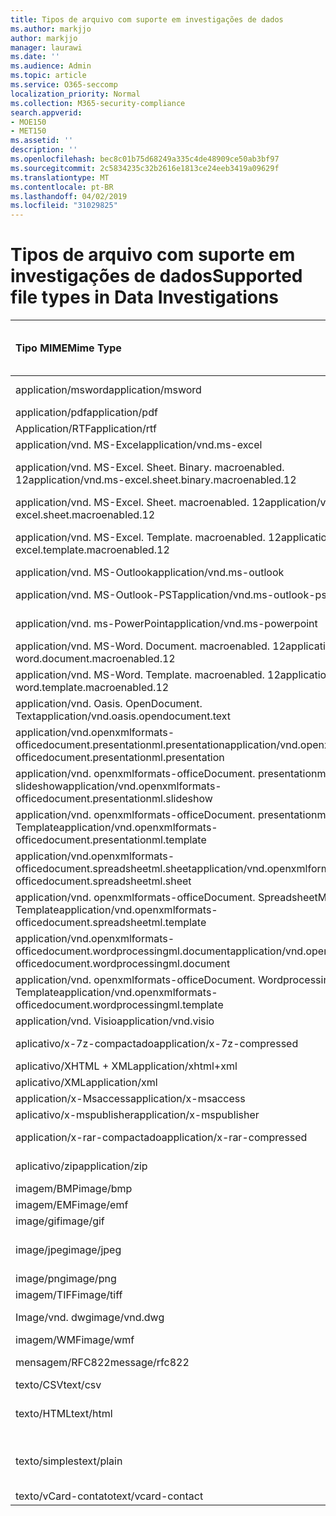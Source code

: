 ```yaml
---
title: Tipos de arquivo com suporte em investigações de dados
ms.author: markjjo
author: markjjo
manager: laurawi
ms.date: ''
ms.audience: Admin
ms.topic: article
ms.service: O365-seccomp
localization_priority: Normal
ms.collection: M365-security-compliance
search.appverid:
- MOE150
- MET150
ms.assetid: ''
description: ''
ms.openlocfilehash: bec8c01b75d68249a335c4de48909ce50ab3bf97
ms.sourcegitcommit: 2c5834235c32b2616e1813ce24eeb3419a09629f
ms.translationtype: MT
ms.contentlocale: pt-BR
ms.lasthandoff: 04/02/2019
ms.locfileid: "31029825"
---
```

# <a name="supported-file-types-in-data-investigations"></a><span data-ttu-id="424f8-102">Tipos de arquivo com suporte em investigações de dados</span><span class="sxs-lookup"><span data-stu-id="424f8-102">Supported file types in Data Investigations</span></span>


| <span data-ttu-id="424f8-103">Tipo MIME</span><span class="sxs-lookup"><span data-stu-id="424f8-103">Mime Type</span></span> | <span data-ttu-id="424f8-104">Classe de arquivo (ou seja, imagem, arquivo morto, email, Office Doc, etc.)</span><span class="sxs-lookup"><span data-stu-id="424f8-104">File Class (i.e. Image, Archive, Email, Office Doc, etc.)</span></span> | <span data-ttu-id="424f8-105">Visualizador nativo</span><span class="sxs-lookup"><span data-stu-id="424f8-105">Native Viewer</span></span> | <span data-ttu-id="424f8-106">Texto</span><span class="sxs-lookup"><span data-stu-id="424f8-106">Text</span></span> | <span data-ttu-id="424f8-107">Visualizador de anotações</span><span class="sxs-lookup"><span data-stu-id="424f8-107">Annotate Viewer</span></span> | <span data-ttu-id="424f8-108">Extração de contêiner</span><span class="sxs-lookup"><span data-stu-id="424f8-108">Container Extraction</span></span> | <span data-ttu-id="424f8-109">Extensões possíveis</span><span class="sxs-lookup"><span data-stu-id="424f8-109">Possible Extensions</span></span> |
| :- | :- | :- | :- | :- | :- | :- |
| <span data-ttu-id="424f8-110">application/msword</span><span class="sxs-lookup"><span data-stu-id="424f8-110">application/msword</span></span> | <span data-ttu-id="424f8-111">Documento</span><span class="sxs-lookup"><span data-stu-id="424f8-111">Document</span></span> | <span data-ttu-id="424f8-112">Sim</span><span class="sxs-lookup"><span data-stu-id="424f8-112">Yes</span></span> | <span data-ttu-id="424f8-113">Sim</span><span class="sxs-lookup"><span data-stu-id="424f8-113">Yes</span></span> | <span data-ttu-id="424f8-114">Sim</span><span class="sxs-lookup"><span data-stu-id="424f8-114">Yes</span></span> | <span data-ttu-id="424f8-115">Não</span><span class="sxs-lookup"><span data-stu-id="424f8-115">No</span></span> | <span data-ttu-id="424f8-116">. doc;. dat</span><span class="sxs-lookup"><span data-stu-id="424f8-116">.doc; .dat</span></span> |
| <span data-ttu-id="424f8-117">application/pdf</span><span class="sxs-lookup"><span data-stu-id="424f8-117">application/pdf</span></span> | <span data-ttu-id="424f8-118">Documento</span><span class="sxs-lookup"><span data-stu-id="424f8-118">Document</span></span> | <span data-ttu-id="424f8-119">Sim</span><span class="sxs-lookup"><span data-stu-id="424f8-119">Yes</span></span> | <span data-ttu-id="424f8-120">Sim</span><span class="sxs-lookup"><span data-stu-id="424f8-120">Yes</span></span> | <span data-ttu-id="424f8-121">Sim</span><span class="sxs-lookup"><span data-stu-id="424f8-121">Yes</span></span> | <span data-ttu-id="424f8-122">Não</span><span class="sxs-lookup"><span data-stu-id="424f8-122">No</span></span> | <span data-ttu-id="424f8-123">.pdf</span><span class="sxs-lookup"><span data-stu-id="424f8-123">.pdf</span></span> |
| <span data-ttu-id="424f8-124">Application/RTF</span><span class="sxs-lookup"><span data-stu-id="424f8-124">application/rtf</span></span> | <span data-ttu-id="424f8-125">Documento</span><span class="sxs-lookup"><span data-stu-id="424f8-125">Document</span></span> | <span data-ttu-id="424f8-126">Sim</span><span class="sxs-lookup"><span data-stu-id="424f8-126">Yes</span></span> | <span data-ttu-id="424f8-127">Sim</span><span class="sxs-lookup"><span data-stu-id="424f8-127">Yes</span></span> | <span data-ttu-id="424f8-128">Sim</span><span class="sxs-lookup"><span data-stu-id="424f8-128">Yes</span></span> | <span data-ttu-id="424f8-129">Não</span><span class="sxs-lookup"><span data-stu-id="424f8-129">No</span></span> | <span data-ttu-id="424f8-130">. rtf;. Doc</span><span class="sxs-lookup"><span data-stu-id="424f8-130">.rtf;.doc</span></span> |
| <span data-ttu-id="424f8-131">application/vnd. MS-Excel</span><span class="sxs-lookup"><span data-stu-id="424f8-131">application/vnd.ms-excel</span></span> | <span data-ttu-id="424f8-132">Documento</span><span class="sxs-lookup"><span data-stu-id="424f8-132">Document</span></span> | <span data-ttu-id="424f8-133">Sim</span><span class="sxs-lookup"><span data-stu-id="424f8-133">Yes</span></span> | <span data-ttu-id="424f8-134">Sim</span><span class="sxs-lookup"><span data-stu-id="424f8-134">Yes</span></span> | <span data-ttu-id="424f8-135">Sim</span><span class="sxs-lookup"><span data-stu-id="424f8-135">Yes</span></span> | <span data-ttu-id="424f8-136">Não</span><span class="sxs-lookup"><span data-stu-id="424f8-136">No</span></span> | <span data-ttu-id="424f8-137">. xls;. dat</span><span class="sxs-lookup"><span data-stu-id="424f8-137">.xls; .dat</span></span> |
| <span data-ttu-id="424f8-138">application/vnd. MS-Excel. Sheet. Binary. macroenabled. 12</span><span class="sxs-lookup"><span data-stu-id="424f8-138">application/vnd.ms-excel.sheet.binary.macroenabled.12</span></span> | <span data-ttu-id="424f8-139">Formato de produtividade/documento aberto</span><span class="sxs-lookup"><span data-stu-id="424f8-139">Productivity / Open Document Format</span></span> | <span data-ttu-id="424f8-140">Sim</span><span class="sxs-lookup"><span data-stu-id="424f8-140">Yes</span></span> | <span data-ttu-id="424f8-141">Sim</span><span class="sxs-lookup"><span data-stu-id="424f8-141">Yes</span></span> | <span data-ttu-id="424f8-142">Não</span><span class="sxs-lookup"><span data-stu-id="424f8-142">No</span></span> | <span data-ttu-id="424f8-143">Não</span><span class="sxs-lookup"><span data-stu-id="424f8-143">No</span></span> | <span data-ttu-id="424f8-144">. xlsb</span><span class="sxs-lookup"><span data-stu-id="424f8-144">.xlsb</span></span> |
| <span data-ttu-id="424f8-145">application/vnd. MS-Excel. Sheet. macroenabled. 12</span><span class="sxs-lookup"><span data-stu-id="424f8-145">application/vnd.ms-excel.sheet.macroenabled.12</span></span> | <span data-ttu-id="424f8-146">Documento</span><span class="sxs-lookup"><span data-stu-id="424f8-146">Document</span></span> | <span data-ttu-id="424f8-147">Sim</span><span class="sxs-lookup"><span data-stu-id="424f8-147">Yes</span></span> | <span data-ttu-id="424f8-148">Sim</span><span class="sxs-lookup"><span data-stu-id="424f8-148">Yes</span></span> | <span data-ttu-id="424f8-149">Sim</span><span class="sxs-lookup"><span data-stu-id="424f8-149">Yes</span></span> | <span data-ttu-id="424f8-150">Não</span><span class="sxs-lookup"><span data-stu-id="424f8-150">No</span></span> | <span data-ttu-id="424f8-151">. xlsm</span><span class="sxs-lookup"><span data-stu-id="424f8-151">.xlsm</span></span> |
| <span data-ttu-id="424f8-152">application/vnd. MS-Excel. Template. macroenabled. 12</span><span class="sxs-lookup"><span data-stu-id="424f8-152">application/vnd.ms-excel.template.macroenabled.12</span></span> | <span data-ttu-id="424f8-153">Formato de produtividade/documento aberto</span><span class="sxs-lookup"><span data-stu-id="424f8-153">Productivity / Open Document Format</span></span> | <span data-ttu-id="424f8-154">Não</span><span class="sxs-lookup"><span data-stu-id="424f8-154">No</span></span> | <span data-ttu-id="424f8-155">Sim</span><span class="sxs-lookup"><span data-stu-id="424f8-155">Yes</span></span> | <span data-ttu-id="424f8-156">Não</span><span class="sxs-lookup"><span data-stu-id="424f8-156">No</span></span> | <span data-ttu-id="424f8-157">Não</span><span class="sxs-lookup"><span data-stu-id="424f8-157">No</span></span> | <span data-ttu-id="424f8-158">. xltm</span><span class="sxs-lookup"><span data-stu-id="424f8-158">.xltm</span></span> |
| <span data-ttu-id="424f8-159">application/vnd. MS-Outlook</span><span class="sxs-lookup"><span data-stu-id="424f8-159">application/vnd.ms-outlook</span></span> | <span data-ttu-id="424f8-160">Produtividade</span><span class="sxs-lookup"><span data-stu-id="424f8-160">Productivity</span></span> | <span data-ttu-id="424f8-161">Não</span><span class="sxs-lookup"><span data-stu-id="424f8-161">No</span></span> | <span data-ttu-id="424f8-162">Não</span><span class="sxs-lookup"><span data-stu-id="424f8-162">No</span></span> | <span data-ttu-id="424f8-163">Não</span><span class="sxs-lookup"><span data-stu-id="424f8-163">No</span></span> | <span data-ttu-id="424f8-164">Não</span><span class="sxs-lookup"><span data-stu-id="424f8-164">No</span></span> | <span data-ttu-id="424f8-165">. msg</span><span class="sxs-lookup"><span data-stu-id="424f8-165">.msg</span></span> |
| <span data-ttu-id="424f8-166">application/vnd. MS-Outlook-PST</span><span class="sxs-lookup"><span data-stu-id="424f8-166">application/vnd.ms-outlook-pst</span></span> | <span data-ttu-id="424f8-167">Produtividade/colaboração</span><span class="sxs-lookup"><span data-stu-id="424f8-167">Productivity / Collaboration</span></span> | <span data-ttu-id="424f8-168">Não</span><span class="sxs-lookup"><span data-stu-id="424f8-168">No</span></span> | <span data-ttu-id="424f8-169">Não</span><span class="sxs-lookup"><span data-stu-id="424f8-169">No</span></span> | <span data-ttu-id="424f8-170">Não</span><span class="sxs-lookup"><span data-stu-id="424f8-170">No</span></span> | <span data-ttu-id="424f8-171">Sim</span><span class="sxs-lookup"><span data-stu-id="424f8-171">Yes</span></span> | <span data-ttu-id="424f8-172">. pst</span><span class="sxs-lookup"><span data-stu-id="424f8-172">.pst</span></span> |
| <span data-ttu-id="424f8-173">application/vnd. ms-PowerPoint</span><span class="sxs-lookup"><span data-stu-id="424f8-173">application/vnd.ms-powerpoint</span></span> | <span data-ttu-id="424f8-174">Documento</span><span class="sxs-lookup"><span data-stu-id="424f8-174">Document</span></span> | <span data-ttu-id="424f8-175">Sim</span><span class="sxs-lookup"><span data-stu-id="424f8-175">Yes</span></span> | <span data-ttu-id="424f8-176">Sim</span><span class="sxs-lookup"><span data-stu-id="424f8-176">Yes</span></span> | <span data-ttu-id="424f8-177">Sim</span><span class="sxs-lookup"><span data-stu-id="424f8-177">Yes</span></span> | <span data-ttu-id="424f8-178">Não</span><span class="sxs-lookup"><span data-stu-id="424f8-178">No</span></span> | <span data-ttu-id="424f8-179">. ppt;. PPS;. Pot</span><span class="sxs-lookup"><span data-stu-id="424f8-179">.ppt; .pps;.pot</span></span> |
| <span data-ttu-id="424f8-180">application/vnd. MS-Word. Document. macroenabled. 12</span><span class="sxs-lookup"><span data-stu-id="424f8-180">application/vnd.ms-word.document.macroenabled.12</span></span> | <span data-ttu-id="424f8-181">Documento</span><span class="sxs-lookup"><span data-stu-id="424f8-181">Document</span></span> | <span data-ttu-id="424f8-182">Sim</span><span class="sxs-lookup"><span data-stu-id="424f8-182">Yes</span></span> | <span data-ttu-id="424f8-183">Sim</span><span class="sxs-lookup"><span data-stu-id="424f8-183">Yes</span></span> | <span data-ttu-id="424f8-184">Sim</span><span class="sxs-lookup"><span data-stu-id="424f8-184">Yes</span></span> | <span data-ttu-id="424f8-185">Não</span><span class="sxs-lookup"><span data-stu-id="424f8-185">No</span></span> | <span data-ttu-id="424f8-186">.docm</span><span class="sxs-lookup"><span data-stu-id="424f8-186">.docm</span></span> |
| <span data-ttu-id="424f8-187">application/vnd. MS-Word. Template. macroenabled. 12</span><span class="sxs-lookup"><span data-stu-id="424f8-187">application/vnd.ms-word.template.macroenabled.12</span></span> | <span data-ttu-id="424f8-188">Documento</span><span class="sxs-lookup"><span data-stu-id="424f8-188">Document</span></span> | <span data-ttu-id="424f8-189">Sim</span><span class="sxs-lookup"><span data-stu-id="424f8-189">Yes</span></span> | <span data-ttu-id="424f8-190">Sim</span><span class="sxs-lookup"><span data-stu-id="424f8-190">Yes</span></span> | <span data-ttu-id="424f8-191">Sim</span><span class="sxs-lookup"><span data-stu-id="424f8-191">Yes</span></span> | <span data-ttu-id="424f8-192">Não</span><span class="sxs-lookup"><span data-stu-id="424f8-192">No</span></span> | <span data-ttu-id="424f8-193">. dotm</span><span class="sxs-lookup"><span data-stu-id="424f8-193">.dotm</span></span> |
| <span data-ttu-id="424f8-194">application/vnd. Oasis. OpenDocument. Text</span><span class="sxs-lookup"><span data-stu-id="424f8-194">application/vnd.oasis.opendocument.text</span></span> | <span data-ttu-id="424f8-195">Documento</span><span class="sxs-lookup"><span data-stu-id="424f8-195">Document</span></span> | <span data-ttu-id="424f8-196">Sim</span><span class="sxs-lookup"><span data-stu-id="424f8-196">Yes</span></span> | <span data-ttu-id="424f8-197">Sim</span><span class="sxs-lookup"><span data-stu-id="424f8-197">Yes</span></span> | <span data-ttu-id="424f8-198">Sim</span><span class="sxs-lookup"><span data-stu-id="424f8-198">Yes</span></span> | <span data-ttu-id="424f8-199">Não</span><span class="sxs-lookup"><span data-stu-id="424f8-199">No</span></span> | <span data-ttu-id="424f8-200">ODT</span><span class="sxs-lookup"><span data-stu-id="424f8-200">.odt;</span></span>  |
| <span data-ttu-id="424f8-201">application/vnd.openxmlformats-officedocument.presentationml.presentation</span><span class="sxs-lookup"><span data-stu-id="424f8-201">application/vnd.openxmlformats-officedocument.presentationml.presentation</span></span> | <span data-ttu-id="424f8-202">Documento</span><span class="sxs-lookup"><span data-stu-id="424f8-202">Document</span></span> | <span data-ttu-id="424f8-203">Sim</span><span class="sxs-lookup"><span data-stu-id="424f8-203">Yes</span></span> | <span data-ttu-id="424f8-204">Sim</span><span class="sxs-lookup"><span data-stu-id="424f8-204">Yes</span></span> | <span data-ttu-id="424f8-205">Sim</span><span class="sxs-lookup"><span data-stu-id="424f8-205">Yes</span></span> | <span data-ttu-id="424f8-206">Não</span><span class="sxs-lookup"><span data-stu-id="424f8-206">No</span></span> | <span data-ttu-id="424f8-207">. pptx</span><span class="sxs-lookup"><span data-stu-id="424f8-207">.pptx</span></span> |
| <span data-ttu-id="424f8-208">application/vnd. openxmlformats-officeDocument. presentationml. slideshow</span><span class="sxs-lookup"><span data-stu-id="424f8-208">application/vnd.openxmlformats-officedocument.presentationml.slideshow</span></span> | <span data-ttu-id="424f8-209">Formato de produtividade/documento aberto</span><span class="sxs-lookup"><span data-stu-id="424f8-209">Productivity / Open Document Format</span></span> | <span data-ttu-id="424f8-210">Sim</span><span class="sxs-lookup"><span data-stu-id="424f8-210">Yes</span></span> | <span data-ttu-id="424f8-211">Sim</span><span class="sxs-lookup"><span data-stu-id="424f8-211">Yes</span></span> | <span data-ttu-id="424f8-212">Sim</span><span class="sxs-lookup"><span data-stu-id="424f8-212">Yes</span></span> | <span data-ttu-id="424f8-213">Não</span><span class="sxs-lookup"><span data-stu-id="424f8-213">No</span></span> | <span data-ttu-id="424f8-214">. ppsx</span><span class="sxs-lookup"><span data-stu-id="424f8-214">.ppsx</span></span> |
| <span data-ttu-id="424f8-215">application/vnd. openxmlformats-officeDocument. presentationml. Template</span><span class="sxs-lookup"><span data-stu-id="424f8-215">application/vnd.openxmlformats-officedocument.presentationml.template</span></span> | <span data-ttu-id="424f8-216">Documento</span><span class="sxs-lookup"><span data-stu-id="424f8-216">Document</span></span> | <span data-ttu-id="424f8-217">Sim</span><span class="sxs-lookup"><span data-stu-id="424f8-217">Yes</span></span> | <span data-ttu-id="424f8-218">Sim</span><span class="sxs-lookup"><span data-stu-id="424f8-218">Yes</span></span> | <span data-ttu-id="424f8-219">Sim</span><span class="sxs-lookup"><span data-stu-id="424f8-219">Yes</span></span> | <span data-ttu-id="424f8-220">Não</span><span class="sxs-lookup"><span data-stu-id="424f8-220">No</span></span> | <span data-ttu-id="424f8-221">. potx</span><span class="sxs-lookup"><span data-stu-id="424f8-221">.potx</span></span> |
| <span data-ttu-id="424f8-222">application/vnd.openxmlformats-officedocument.spreadsheetml.sheet</span><span class="sxs-lookup"><span data-stu-id="424f8-222">application/vnd.openxmlformats-officedocument.spreadsheetml.sheet</span></span> | <span data-ttu-id="424f8-223">Documento</span><span class="sxs-lookup"><span data-stu-id="424f8-223">Document</span></span> | <span data-ttu-id="424f8-224">Sim</span><span class="sxs-lookup"><span data-stu-id="424f8-224">Yes</span></span> | <span data-ttu-id="424f8-225">Sim</span><span class="sxs-lookup"><span data-stu-id="424f8-225">Yes</span></span> | <span data-ttu-id="424f8-226">Sim</span><span class="sxs-lookup"><span data-stu-id="424f8-226">Yes</span></span> | <span data-ttu-id="424f8-227">Não</span><span class="sxs-lookup"><span data-stu-id="424f8-227">No</span></span> | <span data-ttu-id="424f8-228">. xlsx</span><span class="sxs-lookup"><span data-stu-id="424f8-228">.xlsx</span></span> |
| <span data-ttu-id="424f8-229">application/vnd. openxmlformats-officeDocument. SpreadsheetML. Template</span><span class="sxs-lookup"><span data-stu-id="424f8-229">application/vnd.openxmlformats-officedocument.spreadsheetml.template</span></span> | <span data-ttu-id="424f8-230">Documento</span><span class="sxs-lookup"><span data-stu-id="424f8-230">Document</span></span> | <span data-ttu-id="424f8-231">Sim</span><span class="sxs-lookup"><span data-stu-id="424f8-231">Yes</span></span> | <span data-ttu-id="424f8-232">Sim</span><span class="sxs-lookup"><span data-stu-id="424f8-232">Yes</span></span> | <span data-ttu-id="424f8-233">Sim</span><span class="sxs-lookup"><span data-stu-id="424f8-233">Yes</span></span> | <span data-ttu-id="424f8-234">Não</span><span class="sxs-lookup"><span data-stu-id="424f8-234">No</span></span> | <span data-ttu-id="424f8-235">. xltx</span><span class="sxs-lookup"><span data-stu-id="424f8-235">.xltx</span></span> |
| <span data-ttu-id="424f8-236">application/vnd.openxmlformats-officedocument.wordprocessingml.document</span><span class="sxs-lookup"><span data-stu-id="424f8-236">application/vnd.openxmlformats-officedocument.wordprocessingml.document</span></span> | <span data-ttu-id="424f8-237">Documento</span><span class="sxs-lookup"><span data-stu-id="424f8-237">Document</span></span> | <span data-ttu-id="424f8-238">Sim</span><span class="sxs-lookup"><span data-stu-id="424f8-238">Yes</span></span> | <span data-ttu-id="424f8-239">Sim</span><span class="sxs-lookup"><span data-stu-id="424f8-239">Yes</span></span> | <span data-ttu-id="424f8-240">Sim</span><span class="sxs-lookup"><span data-stu-id="424f8-240">Yes</span></span> | <span data-ttu-id="424f8-241">Não</span><span class="sxs-lookup"><span data-stu-id="424f8-241">No</span></span> | <span data-ttu-id="424f8-242">. docx</span><span class="sxs-lookup"><span data-stu-id="424f8-242">.docx</span></span> |
| <span data-ttu-id="424f8-243">application/vnd. openxmlformats-officeDocument. WordprocessingML. Template</span><span class="sxs-lookup"><span data-stu-id="424f8-243">application/vnd.openxmlformats-officedocument.wordprocessingml.template</span></span> | <span data-ttu-id="424f8-244">Documento</span><span class="sxs-lookup"><span data-stu-id="424f8-244">Document</span></span> | <span data-ttu-id="424f8-245">Sim</span><span class="sxs-lookup"><span data-stu-id="424f8-245">Yes</span></span> | <span data-ttu-id="424f8-246">Sim</span><span class="sxs-lookup"><span data-stu-id="424f8-246">Yes</span></span> | <span data-ttu-id="424f8-247">Sim</span><span class="sxs-lookup"><span data-stu-id="424f8-247">Yes</span></span> | <span data-ttu-id="424f8-248">Não</span><span class="sxs-lookup"><span data-stu-id="424f8-248">No</span></span> | <span data-ttu-id="424f8-249">. dotx</span><span class="sxs-lookup"><span data-stu-id="424f8-249">.dotx</span></span> |
| <span data-ttu-id="424f8-250">application/vnd. Visio</span><span class="sxs-lookup"><span data-stu-id="424f8-250">application/vnd.visio</span></span> | <span data-ttu-id="424f8-251">Documento</span><span class="sxs-lookup"><span data-stu-id="424f8-251">Document</span></span> | <span data-ttu-id="424f8-252">Sim</span><span class="sxs-lookup"><span data-stu-id="424f8-252">Yes</span></span> | <span data-ttu-id="424f8-253">Sim</span><span class="sxs-lookup"><span data-stu-id="424f8-253">Yes</span></span> | <span data-ttu-id="424f8-254">Sim</span><span class="sxs-lookup"><span data-stu-id="424f8-254">Yes</span></span> | <span data-ttu-id="424f8-255">Não</span><span class="sxs-lookup"><span data-stu-id="424f8-255">No</span></span> | <span data-ttu-id="424f8-256">. vsd</span><span class="sxs-lookup"><span data-stu-id="424f8-256">.vsd</span></span> |
| <span data-ttu-id="424f8-257">aplicativo/x-7z-compactado</span><span class="sxs-lookup"><span data-stu-id="424f8-257">application/x-7z-compressed</span></span> | <span data-ttu-id="424f8-258">Arquivo morto/contêiner</span><span class="sxs-lookup"><span data-stu-id="424f8-258">Archive / Container</span></span> | <span data-ttu-id="424f8-259">Não</span><span class="sxs-lookup"><span data-stu-id="424f8-259">No</span></span> | <span data-ttu-id="424f8-260">Não</span><span class="sxs-lookup"><span data-stu-id="424f8-260">No</span></span> | <span data-ttu-id="424f8-261">Não</span><span class="sxs-lookup"><span data-stu-id="424f8-261">No</span></span> | <span data-ttu-id="424f8-262">Sim</span><span class="sxs-lookup"><span data-stu-id="424f8-262">Yes</span></span> | <span data-ttu-id="424f8-263">.7z</span><span class="sxs-lookup"><span data-stu-id="424f8-263">.7z</span></span> |
| <span data-ttu-id="424f8-264">aplicativo/XHTML + XML</span><span class="sxs-lookup"><span data-stu-id="424f8-264">application/xhtml+xml</span></span> | <span data-ttu-id="424f8-265">Documento</span><span class="sxs-lookup"><span data-stu-id="424f8-265">Document</span></span> | <span data-ttu-id="424f8-266">Sim</span><span class="sxs-lookup"><span data-stu-id="424f8-266">Yes</span></span> | <span data-ttu-id="424f8-267">Sim</span><span class="sxs-lookup"><span data-stu-id="424f8-267">Yes</span></span> | <span data-ttu-id="424f8-268">Sim</span><span class="sxs-lookup"><span data-stu-id="424f8-268">Yes</span></span> | <span data-ttu-id="424f8-269">Não</span><span class="sxs-lookup"><span data-stu-id="424f8-269">No</span></span> | <span data-ttu-id="424f8-270">. XHTML</span><span class="sxs-lookup"><span data-stu-id="424f8-270">.xhtml</span></span> |
| <span data-ttu-id="424f8-271">aplicativo/XML</span><span class="sxs-lookup"><span data-stu-id="424f8-271">application/xml</span></span> | <span data-ttu-id="424f8-272">Documento</span><span class="sxs-lookup"><span data-stu-id="424f8-272">Document</span></span> | <span data-ttu-id="424f8-273">Sim</span><span class="sxs-lookup"><span data-stu-id="424f8-273">Yes</span></span> | <span data-ttu-id="424f8-274">Sim</span><span class="sxs-lookup"><span data-stu-id="424f8-274">Yes</span></span> | <span data-ttu-id="424f8-275">Sim</span><span class="sxs-lookup"><span data-stu-id="424f8-275">Yes</span></span> | <span data-ttu-id="424f8-276">Não</span><span class="sxs-lookup"><span data-stu-id="424f8-276">No</span></span> | <span data-ttu-id="424f8-277">. xml</span><span class="sxs-lookup"><span data-stu-id="424f8-277">.xml</span></span> |
| <span data-ttu-id="424f8-278">application/x-Msaccess</span><span class="sxs-lookup"><span data-stu-id="424f8-278">application/x-msaccess</span></span> | <span data-ttu-id="424f8-279">Documento</span><span class="sxs-lookup"><span data-stu-id="424f8-279">Document</span></span> | <span data-ttu-id="424f8-280">Sim</span><span class="sxs-lookup"><span data-stu-id="424f8-280">Yes</span></span> | <span data-ttu-id="424f8-281">Sim</span><span class="sxs-lookup"><span data-stu-id="424f8-281">Yes</span></span> | <span data-ttu-id="424f8-282">Sim</span><span class="sxs-lookup"><span data-stu-id="424f8-282">Yes</span></span> | <span data-ttu-id="424f8-283">Não</span><span class="sxs-lookup"><span data-stu-id="424f8-283">No</span></span> | <span data-ttu-id="424f8-284">. mdb</span><span class="sxs-lookup"><span data-stu-id="424f8-284">.mdb</span></span> |
| <span data-ttu-id="424f8-285">aplicativo/x-mspublisher</span><span class="sxs-lookup"><span data-stu-id="424f8-285">application/x-mspublisher</span></span> | <span data-ttu-id="424f8-286">Documento</span><span class="sxs-lookup"><span data-stu-id="424f8-286">Document</span></span> | <span data-ttu-id="424f8-287">Sim</span><span class="sxs-lookup"><span data-stu-id="424f8-287">Yes</span></span> | <span data-ttu-id="424f8-288">Sim</span><span class="sxs-lookup"><span data-stu-id="424f8-288">Yes</span></span> | <span data-ttu-id="424f8-289">Sim</span><span class="sxs-lookup"><span data-stu-id="424f8-289">Yes</span></span> | <span data-ttu-id="424f8-290">Não</span><span class="sxs-lookup"><span data-stu-id="424f8-290">No</span></span> | <span data-ttu-id="424f8-291">. pub</span><span class="sxs-lookup"><span data-stu-id="424f8-291">.pub</span></span> |
| <span data-ttu-id="424f8-292">application/x-rar-compactado</span><span class="sxs-lookup"><span data-stu-id="424f8-292">application/x-rar-compressed</span></span> | <span data-ttu-id="424f8-293">Arquivo morto/contêiner</span><span class="sxs-lookup"><span data-stu-id="424f8-293">Archive / Container</span></span> | <span data-ttu-id="424f8-294">Não</span><span class="sxs-lookup"><span data-stu-id="424f8-294">No</span></span> | <span data-ttu-id="424f8-295">Não</span><span class="sxs-lookup"><span data-stu-id="424f8-295">No</span></span> | <span data-ttu-id="424f8-296">Não</span><span class="sxs-lookup"><span data-stu-id="424f8-296">No</span></span> | <span data-ttu-id="424f8-297">Sim</span><span class="sxs-lookup"><span data-stu-id="424f8-297">Yes</span></span> | <span data-ttu-id="424f8-298">. rar</span><span class="sxs-lookup"><span data-stu-id="424f8-298">.rar</span></span> |
| <span data-ttu-id="424f8-299">aplicativo/zip</span><span class="sxs-lookup"><span data-stu-id="424f8-299">application/zip</span></span> | <span data-ttu-id="424f8-300">Arquivo morto/contêiner</span><span class="sxs-lookup"><span data-stu-id="424f8-300">Archive / Container</span></span> | <span data-ttu-id="424f8-301">Não</span><span class="sxs-lookup"><span data-stu-id="424f8-301">No</span></span> | <span data-ttu-id="424f8-302">Não</span><span class="sxs-lookup"><span data-stu-id="424f8-302">No</span></span> | <span data-ttu-id="424f8-303">Não</span><span class="sxs-lookup"><span data-stu-id="424f8-303">No</span></span> | <span data-ttu-id="424f8-304">Sim</span><span class="sxs-lookup"><span data-stu-id="424f8-304">Yes</span></span> | <span data-ttu-id="424f8-305">. zip</span><span class="sxs-lookup"><span data-stu-id="424f8-305">.zip</span></span> |
| <span data-ttu-id="424f8-306">imagem/BMP</span><span class="sxs-lookup"><span data-stu-id="424f8-306">image/bmp</span></span> | <span data-ttu-id="424f8-307">Image</span><span class="sxs-lookup"><span data-stu-id="424f8-307">Image</span></span> | <span data-ttu-id="424f8-308">Sim</span><span class="sxs-lookup"><span data-stu-id="424f8-308">Yes</span></span> | <span data-ttu-id="424f8-309">Sim</span><span class="sxs-lookup"><span data-stu-id="424f8-309">Yes</span></span> | <span data-ttu-id="424f8-310">Sim</span><span class="sxs-lookup"><span data-stu-id="424f8-310">Yes</span></span> | <span data-ttu-id="424f8-311">Não</span><span class="sxs-lookup"><span data-stu-id="424f8-311">No</span></span> | <span data-ttu-id="424f8-312">. bmp</span><span class="sxs-lookup"><span data-stu-id="424f8-312">.bmp</span></span> |
| <span data-ttu-id="424f8-313">imagem/EMF</span><span class="sxs-lookup"><span data-stu-id="424f8-313">image/emf</span></span> | <span data-ttu-id="424f8-314">Image</span><span class="sxs-lookup"><span data-stu-id="424f8-314">Image</span></span> | <span data-ttu-id="424f8-315">Sim</span><span class="sxs-lookup"><span data-stu-id="424f8-315">Yes</span></span> | <span data-ttu-id="424f8-316">Sim</span><span class="sxs-lookup"><span data-stu-id="424f8-316">Yes</span></span> | <span data-ttu-id="424f8-317">Sim</span><span class="sxs-lookup"><span data-stu-id="424f8-317">Yes</span></span> | <span data-ttu-id="424f8-318">Não</span><span class="sxs-lookup"><span data-stu-id="424f8-318">No</span></span> | <span data-ttu-id="424f8-319">. EMF</span><span class="sxs-lookup"><span data-stu-id="424f8-319">.emf</span></span> |
| <span data-ttu-id="424f8-320">image/gif</span><span class="sxs-lookup"><span data-stu-id="424f8-320">image/gif</span></span> | <span data-ttu-id="424f8-321">Documento</span><span class="sxs-lookup"><span data-stu-id="424f8-321">Document</span></span> | <span data-ttu-id="424f8-322">Sim</span><span class="sxs-lookup"><span data-stu-id="424f8-322">Yes</span></span> | <span data-ttu-id="424f8-323">Sim</span><span class="sxs-lookup"><span data-stu-id="424f8-323">Yes</span></span> | <span data-ttu-id="424f8-324">Sim</span><span class="sxs-lookup"><span data-stu-id="424f8-324">Yes</span></span> | <span data-ttu-id="424f8-325">Não</span><span class="sxs-lookup"><span data-stu-id="424f8-325">No</span></span> | <span data-ttu-id="424f8-326">. gif</span><span class="sxs-lookup"><span data-stu-id="424f8-326">.gif</span></span> |
| <span data-ttu-id="424f8-327">image/jpeg</span><span class="sxs-lookup"><span data-stu-id="424f8-327">image/jpeg</span></span> | <span data-ttu-id="424f8-328">Image</span><span class="sxs-lookup"><span data-stu-id="424f8-328">Image</span></span> | <span data-ttu-id="424f8-329">Sim</span><span class="sxs-lookup"><span data-stu-id="424f8-329">Yes</span></span> | <span data-ttu-id="424f8-330">Sim</span><span class="sxs-lookup"><span data-stu-id="424f8-330">Yes</span></span> | <span data-ttu-id="424f8-331">Sim</span><span class="sxs-lookup"><span data-stu-id="424f8-331">Yes</span></span> | <span data-ttu-id="424f8-332">Não</span><span class="sxs-lookup"><span data-stu-id="424f8-332">No</span></span> | <span data-ttu-id="424f8-333">. jpg;. jpeg;. dat;. jpgt</span><span class="sxs-lookup"><span data-stu-id="424f8-333">.jpg; .jpeg; .dat;.jpgt</span></span> |
| <span data-ttu-id="424f8-334">image/png</span><span class="sxs-lookup"><span data-stu-id="424f8-334">image/png</span></span> | <span data-ttu-id="424f8-335">Image</span><span class="sxs-lookup"><span data-stu-id="424f8-335">Image</span></span> | <span data-ttu-id="424f8-336">Sim</span><span class="sxs-lookup"><span data-stu-id="424f8-336">Yes</span></span> | <span data-ttu-id="424f8-337">Sim</span><span class="sxs-lookup"><span data-stu-id="424f8-337">Yes</span></span> | <span data-ttu-id="424f8-338">Sim</span><span class="sxs-lookup"><span data-stu-id="424f8-338">Yes</span></span> | <span data-ttu-id="424f8-339">Não</span><span class="sxs-lookup"><span data-stu-id="424f8-339">No</span></span> | <span data-ttu-id="424f8-340">. png</span><span class="sxs-lookup"><span data-stu-id="424f8-340">.png</span></span> |
| <span data-ttu-id="424f8-341">imagem/TIFF</span><span class="sxs-lookup"><span data-stu-id="424f8-341">image/tiff</span></span> | <span data-ttu-id="424f8-342">Image</span><span class="sxs-lookup"><span data-stu-id="424f8-342">Image</span></span> | <span data-ttu-id="424f8-343">Sim</span><span class="sxs-lookup"><span data-stu-id="424f8-343">Yes</span></span> | <span data-ttu-id="424f8-344">Sim</span><span class="sxs-lookup"><span data-stu-id="424f8-344">Yes</span></span> | <span data-ttu-id="424f8-345">Sim</span><span class="sxs-lookup"><span data-stu-id="424f8-345">Yes</span></span> | <span data-ttu-id="424f8-346">Não</span><span class="sxs-lookup"><span data-stu-id="424f8-346">No</span></span> | <span data-ttu-id="424f8-347">. tif</span><span class="sxs-lookup"><span data-stu-id="424f8-347">.tif</span></span> |
| <span data-ttu-id="424f8-348">Image/vnd. dwg</span><span class="sxs-lookup"><span data-stu-id="424f8-348">image/vnd.dwg</span></span> | <span data-ttu-id="424f8-349">Documento</span><span class="sxs-lookup"><span data-stu-id="424f8-349">Document</span></span> | <span data-ttu-id="424f8-350">Sim</span><span class="sxs-lookup"><span data-stu-id="424f8-350">Yes</span></span> | <span data-ttu-id="424f8-351">Sim</span><span class="sxs-lookup"><span data-stu-id="424f8-351">Yes</span></span> | <span data-ttu-id="424f8-352">Sim</span><span class="sxs-lookup"><span data-stu-id="424f8-352">Yes</span></span> | <span data-ttu-id="424f8-353">Não</span><span class="sxs-lookup"><span data-stu-id="424f8-353">No</span></span> | <span data-ttu-id="424f8-354">. dwg;. DXF</span><span class="sxs-lookup"><span data-stu-id="424f8-354">.dwg;.dxf;</span></span> |
| <span data-ttu-id="424f8-355">imagem/WMF</span><span class="sxs-lookup"><span data-stu-id="424f8-355">image/wmf</span></span> | <span data-ttu-id="424f8-356">Documento</span><span class="sxs-lookup"><span data-stu-id="424f8-356">Document</span></span> | <span data-ttu-id="424f8-357">Sim</span><span class="sxs-lookup"><span data-stu-id="424f8-357">Yes</span></span> | <span data-ttu-id="424f8-358">Sim</span><span class="sxs-lookup"><span data-stu-id="424f8-358">Yes</span></span> | <span data-ttu-id="424f8-359">Sim</span><span class="sxs-lookup"><span data-stu-id="424f8-359">Yes</span></span> | <span data-ttu-id="424f8-360">Não</span><span class="sxs-lookup"><span data-stu-id="424f8-360">No</span></span> | <span data-ttu-id="424f8-361">. wmf</span><span class="sxs-lookup"><span data-stu-id="424f8-361">.wmf</span></span> |
| <span data-ttu-id="424f8-362">mensagem/RFC822</span><span class="sxs-lookup"><span data-stu-id="424f8-362">message/rfc822</span></span> | <span data-ttu-id="424f8-363">Produtividade/colaboração</span><span class="sxs-lookup"><span data-stu-id="424f8-363">Productivity / Collaboration</span></span> | <span data-ttu-id="424f8-364">Não</span><span class="sxs-lookup"><span data-stu-id="424f8-364">No</span></span> | <span data-ttu-id="424f8-365">Não</span><span class="sxs-lookup"><span data-stu-id="424f8-365">No</span></span> | <span data-ttu-id="424f8-366">Não</span><span class="sxs-lookup"><span data-stu-id="424f8-366">No</span></span> | <span data-ttu-id="424f8-367">Não</span><span class="sxs-lookup"><span data-stu-id="424f8-367">No</span></span> | <span data-ttu-id="424f8-368">. eml</span><span class="sxs-lookup"><span data-stu-id="424f8-368">.eml</span></span> |
| <span data-ttu-id="424f8-369">texto/CSV</span><span class="sxs-lookup"><span data-stu-id="424f8-369">text/csv</span></span> | <span data-ttu-id="424f8-370">Documento</span><span class="sxs-lookup"><span data-stu-id="424f8-370">Document</span></span> | <span data-ttu-id="424f8-371">Sim</span><span class="sxs-lookup"><span data-stu-id="424f8-371">Yes</span></span> | <span data-ttu-id="424f8-372">Sim</span><span class="sxs-lookup"><span data-stu-id="424f8-372">Yes</span></span> | <span data-ttu-id="424f8-373">Sim</span><span class="sxs-lookup"><span data-stu-id="424f8-373">Yes</span></span> | <span data-ttu-id="424f8-374">Não</span><span class="sxs-lookup"><span data-stu-id="424f8-374">No</span></span> | <span data-ttu-id="424f8-375">. csv</span><span class="sxs-lookup"><span data-stu-id="424f8-375">.csv</span></span> |
| <span data-ttu-id="424f8-376">texto/HTML</span><span class="sxs-lookup"><span data-stu-id="424f8-376">text/html</span></span> | <span data-ttu-id="424f8-377">Documento</span><span class="sxs-lookup"><span data-stu-id="424f8-377">Document</span></span> | <span data-ttu-id="424f8-378">Sim</span><span class="sxs-lookup"><span data-stu-id="424f8-378">Yes</span></span> | <span data-ttu-id="424f8-379">Sim</span><span class="sxs-lookup"><span data-stu-id="424f8-379">Yes</span></span> | <span data-ttu-id="424f8-380">Sim</span><span class="sxs-lookup"><span data-stu-id="424f8-380">Yes</span></span> | <span data-ttu-id="424f8-381">Não</span><span class="sxs-lookup"><span data-stu-id="424f8-381">No</span></span> | <span data-ttu-id="424f8-382">. html;. shtml;. htm</span><span class="sxs-lookup"><span data-stu-id="424f8-382">.html;.shtml; .htm</span></span> |
| <span data-ttu-id="424f8-383">texto/simples</span><span class="sxs-lookup"><span data-stu-id="424f8-383">text/plain</span></span> | <span data-ttu-id="424f8-384">Documento</span><span class="sxs-lookup"><span data-stu-id="424f8-384">Document</span></span> | <span data-ttu-id="424f8-385">Sim</span><span class="sxs-lookup"><span data-stu-id="424f8-385">Yes</span></span> | <span data-ttu-id="424f8-386">Sim</span><span class="sxs-lookup"><span data-stu-id="424f8-386">Yes</span></span> | <span data-ttu-id="424f8-387">Sim</span><span class="sxs-lookup"><span data-stu-id="424f8-387">Yes</span></span> | <span data-ttu-id="424f8-388">Não</span><span class="sxs-lookup"><span data-stu-id="424f8-388">No</span></span> | <span data-ttu-id="424f8-389">. txt;. css;. con;. pl;. csv;. dat</span><span class="sxs-lookup"><span data-stu-id="424f8-389">.txt; .css;.con; .pl; .csv; .dat</span></span> |
| <span data-ttu-id="424f8-390">texto/vCard-contato</span><span class="sxs-lookup"><span data-stu-id="424f8-390">text/vcard-contact</span></span> | <span data-ttu-id="424f8-391">Documento</span><span class="sxs-lookup"><span data-stu-id="424f8-391">Document</span></span> | <span data-ttu-id="424f8-392">Sim</span><span class="sxs-lookup"><span data-stu-id="424f8-392">Yes</span></span> | <span data-ttu-id="424f8-393">Sim</span><span class="sxs-lookup"><span data-stu-id="424f8-393">Yes</span></span> | <span data-ttu-id="424f8-394">Sim</span><span class="sxs-lookup"><span data-stu-id="424f8-394">Yes</span></span> | <span data-ttu-id="424f8-395">Não</span><span class="sxs-lookup"><span data-stu-id="424f8-395">No</span></span> | <span data-ttu-id="424f8-396">. vcf</span><span class="sxs-lookup"><span data-stu-id="424f8-396">.vcf</span></span> |
